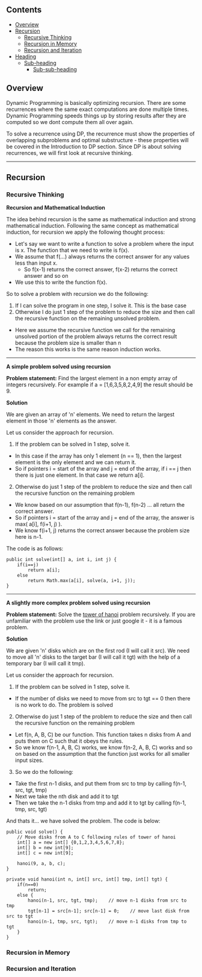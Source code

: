 ## Contents

- [Overview](#Overview)
- [Recursion](#Recursion)
  * [Recursive Thinking](#Recursive-thinking)
  * [Recursion in Memory](#Recursion-in-memory)
  * [Recursion and Iteration](#Recursion-and-Iteration)
- [Heading](#heading-2)
  * [Sub-heading](#sub-heading-2)
    + [Sub-sub-heading](#sub-sub-heading-2)


## Overview

Dynamic Programming is basically optimizing recursion. There are some recurrences where the same exact computations are done multiple times. Dynamic Programming speeds things up by storing results after they are computed so we dont compute them all over again.

To solve a recurrence using DP, the recurrence must show the properties of overlapping subproblems and optimal substructure - these properties will be covered in the Introduction to DP section. Since DP is about solving recurrences, we will first look at recursive thinking.

------------------------

## Recursion

### Recursive Thinking

**Recursion and Mathematical Induction**

The idea behind recursion is the same as mathematical induction and strong mathematical induction. Following the same concept as mathematical induction, for recursion we apply the following thought process:

- Let's say we want to write a function to solve a problem where the input is x. The function that we need to write is f(x).
- We assume that f(...) always returns the correct answer for any values less than input x.
  - So f(x-1) returns the correct answer, f(x-2) returns the correct answer and so on
- We use this to write the function f(x).

So to solve a problem with recursion we do the following:

1. If I can solve the program in one step, I solve it. This is the base case
2. Otherwise I do just 1 step of the problem to reduce the size and then call the recursive function on the remaining unsolved problem.
 - Here we assume the recursive function we call for the remaining unsolved portion of the problem always returns the correct result because the problem size is smaller than n
 - The reason this works is the same reason induction works.
 
 ------------------
 
 **A simple problem solved using recursion**

**Problem statement:** Find the largest element in a non empty array of integers recursively. For example if a = [1,6,3,5,8,2,4,9] the result should be 9.

**Solution**

We are given an array of 'n' elements. We need to return the largest element in those 'n' elements as the answer.

Let us consider the approach for recursion.

1. If the problem can be solved in 1 step, solve it.
 - In this case if the array has only 1 element (n == 1), then the largest element is the only element and we can return it.
 - So if pointers i = start of the array and j = end of the array, if i == j then there is just one element. In that case we return a[i].
2. Otherwise do just 1 step of the problem to reduce the size and then call the recursive function on the remaining problem
 - We know based on our assumption that f(n-1), f(n-2) ... all return the correct answer.
 - So if pointers i = start of the array and j = end of the array, the answer is max( a[i], f(i+1, j) ).
 - We know f(i+1, j) returns the correct answer because the problem size here is n-1.

The code is as follows:

    public int solve(int[] a, int i, int j) {
        if(i==j)
            return a[i];
        else
            return Math.max(a[i], solve(a, i+1, j));
    }

----------------------------------

**A slightly more complex problem solved using recursion**

**Problem statement:** Solve the [tower of hanoi](https://www.geeksforgeeks.org/c-program-for-tower-of-hanoi/) problem recursively. If you are unfamiliar with the problem use the link or just google it - it is a famous problem.

**Solution**

We are given 'n' disks which are on the first rod (I will call it src). We need to move all 'n' disks to the target bar (I will call it tgt) with the help of a temporary bar (I will call it tmp).

Let us consider the approach for recursion.

1. If the problem can be solved in 1 step, solve it.
 - If the number of disks we need to move from src to tgt == 0 then there is no work to do. The problem is solved
2. Otherwise do just 1 step of the problem to reduce the size and then call the recursive function on the remaining problem
 - Let f(n, A, B, C) be our function. This function takes n disks from A and puts them on C such that it obeys the rules.
 - So we know f(n-1, A, B, C) works, we know f(n-2, A, B, C) works and so on based on the assumption that the function just works for all smaller input sizes.
3. So we do the following:
 - Take the first n-1 disks, and put them from src to tmp by calling f(n-1, src, tgt, tmp)
 - Next we take the nth disk and add it to tgt
 - Then we take the n-1 disks from tmp and add it to tgt by calling f(n-1, tmp, src, tgt)

And thats it... we have solved the problem. The code is below:

    public void solve() {
        // Move disks from A to C following rules of tower of hanoi
        int[] a = new int[] {0,1,2,3,4,5,6,7,8};
        int[] b = new int[9];
        int[] c = new int[9];

        hanoi(9, a, b, c);
    }

    private void hanoi(int n, int[] src, int[] tmp, int[] tgt) {
        if(n==0)
            return;
        else {
            hanoi(n-1, src, tgt, tmp);    // move n-1 disks from src to tmp
            tgt[n-1] = src[n-1]; src[n-1] = 0;    // move last disk from src to tgt
            hanoi(n-1, tmp, src, tgt);    // move n-1 disks from tmp to tgt
        }
    }


### Recursion in Memory

### Recursion and Iteration

